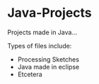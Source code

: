 # Java-Projects

Projects made in Java...

Types of files include:

  - Processing Sketches
  - Java made in eclipse
  - Etcetera

